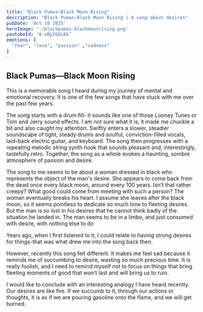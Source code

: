 ```yaml
---
title: "Black Pumas—Black Moon Rising"
description: "Black Pumas—Black Moon Rising | A song about desires"
pubDate: 'Oct 10 2025'
heroImage: './blackpumas-blackmoonrising.png'
youtubeId: '6-oBy2GGL6k'
emotions: [
  "fear", "love", "passion" ,"sadness"
]
---
```


## Black Pumas—Black Moon Rising

This is a memorable song I heard during my journey of mental and emotional recovery. It is one of the few songs that
have stuck with me over the past few years.

The song starts with a drum fill- it sounds like one of those Looney Tunes or Tom and Jerry sound effects. I am not sure
what it is; it made me chuckle a bit and also caught my attention. Swiftly enters a slower, steadier soundscape of
tight, steady drums and soulful,
conviction-filled vocals, laid-back electric guitar, and keyboard. The song then progresses with a repeating melodic
string synth hook that sounds pleasant and, interestingly, tastefully retro. Together, the song as a whole evokes a
haunting, sombre atmosphere of passion and desire.

The song to me seems to be about a woman dressed in black who represents the object of the man's desire. She appears to
come back from the dead once every black moon, around every 100 years. Isn’t that rather creepy? What good could come
from meeting with such a person? The woman eventually breaks his heart. I assume she leaves after the black moon, so it
seems pointless to dedicate so much time to fleeting desires. But the man is so lost in his desires that he cannot think
badly of the situation he landed in. The man seems to be in a limbo, and just consumed with desire, with nothing else to
do

Years ago, when I first listened to it, I could relate to having strong desires for things-that was what drew me into
the song back then.

However, recently this song felt different. It makes me feel sad because it reminds me of succumbing to desire, wasting
so much precious time. It is really foolish, and I need to remind myself not to focus on things that bring fleeting
moments of good that won’t last and will bring us to ruin.

I would like to conclude with an interesting analogy I have heard recently. Our desires are like fire. If we succumb to
it, through our actions or thoughts, it is as if we are pouring gasoline onto the flame, and we will get burned.